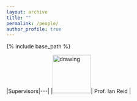 ```yaml
---
layout: archive
title: ""
permalink: /people/
author_profile: true
---
```


{% include base_path %}

|Supervisors|---|
|<img src="../images/ian_reid.png" alt="drawing" width="100px"/>| Prof. Ian Reid |
